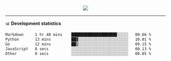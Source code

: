 <h3 align="center">
  <a href="https://github.com/hwalker928">
      <img src="https://github-profile-trophy.vercel.app/?username=hwalker928&no-bg=true&no-frame=true">
  </a>
</h3>


<hr>

📊 **Development statistics**

<!--START_SECTION:waka-->

```txt
Markdown     1 hr 48 mins    ████████████████████░░░░░   80.66 %
Python       13 mins         ██▓░░░░░░░░░░░░░░░░░░░░░░   10.01 %
Go           12 mins         ██▒░░░░░░░░░░░░░░░░░░░░░░   09.15 %
JavaScript   0 secs          ░░░░░░░░░░░░░░░░░░░░░░░░░   00.13 %
Other        0 secs          ░░░░░░░░░░░░░░░░░░░░░░░░░   00.05 %
```

<!--END_SECTION:waka-->
